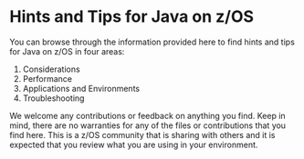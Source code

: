 Hints and Tips for Java on z/OS
===============================

You can browse through the information provided here to find hints and tips for Java on z/OS in four areas:
1. Considerations
2. Performance
3. Applications and Environments
4. Troubleshooting

We welcome any contributions or feedback on anything you find. Keep in mind, there are no warranties for any of the files or contributions that you find here. This is a z/OS community that is sharing with others and it is expected that you review what you are using in your environment.
